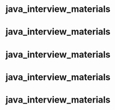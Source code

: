 # java_interview_materials
# java_interview_materials
# java_interview_materials
# java_interview_materials
# java_interview_materials
